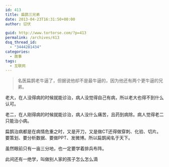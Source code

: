 ```yaml
---
id: 413
title: 扁鹊三兄弟
date: 2013-04-23T16:31:50+00:00
author: 愆伏

guid: http://www.tortorse.com/?p=413
permalink: /archives/413
dsq_thread_id:
  - "3444281434"
categories:
  - 故事
tags:
  - 互联网
---
```

>名医扁鹊老牛逼了，但据说他却不是最牛逼的，因为他还有两个更牛逼的兄弟。
  
老大，在人没得病的时候就能诊治，病人没觉得自己有病，所以老大也得不到什么认可。
  
老二，在人刚得病的时候就能诊治，病人没什么痛苦，且药到病除。病人觉得老二只能治小病。
  
扁鹊治病都是在病情危重之时，又是开刀，又是做CT还得做穿刺、化验、切片。要策划、要分析数据、要做PPT、发微博。所以扁鹊闻名于天下。

虽然眼前只有一亩三分地，也一定要学着排兵布阵。

此间还有一绝学，叫做别人家的孩子怎么怎么滴